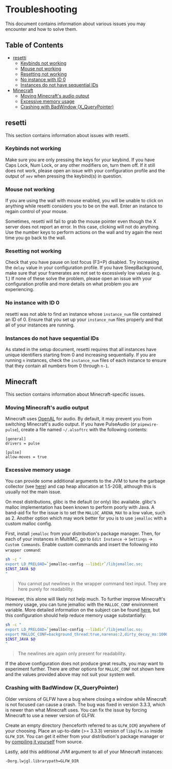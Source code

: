 # Troubleshooting

This document contains information about various issues you may encounter and
how to solve them.

## Table of Contents

- [resetti](#resetti)
  - [Keybinds not working](#keybinds-not-working)
  - [Mouse not working](#mouse-not-working)
  - [Resetting not working](#resetting-not-working)
  - [No instance with ID 0](#no-instance-with-id-0)
  - [Instances do not have sequential IDs](#instances-do-not-have-sequential-ids)
- [Minecraft](#minecraft)
  - [Moving Minecraft's audio output](#moving-minecrafts-audio-output)
  - [Excessive memory usage](#excessive-memory-usage)
  - [Crashing with BadWindow (X_QueryPointer)](#crashing-with-badwindow-x_querypointer)

## resetti

This section contains information about issues with resetti.

### Keybinds not working

Make sure you are only pressing the keys for your keybind. If you have Caps
Lock, Num Lock, or any other modifiers on, turn them off. If it still does not
work, please open an issue with your configuration profile and the output of
`xev` when pressing the keybind(s) in question.

### Mouse not working

If you are using the wall with mouse enabled, you will be unable to click on
anything while resetti considers you to be on the wall. Enter an instance to
regain control of your mouse.

Sometimes, resetti will fail to grab the mouse pointer even though the X server
does not report an error. In this case, clicking will not do anything. Use the
number keys to perform actions on the wall and try again the next time you go
back to the wall.

### Resetting not working

Check that you have pause on lost focus (F3+P) disabled. Try increasing the
`delay` value in your configuration profile. If you have SleepBackground, make
sure that your framerates are not set to excessively low values (e.g. 1.) If
none of these solve the problem, please open an issue with your configuration
profile and more details on what problem you are experiencing.

### No instance with ID 0

resetti was not able to find an instance whose `instance_num` file contained an
ID of 0. Ensure that you set up your `instance_num` files properly and that all
of your instances are running.

### Instances do not have sequential IDs

As stated in the setup document, resetti requires that all instances have unique
identifiers starting from 0 and increasing sequentially. If you are running `n`
instances, check the `instance_num` files of each instance to ensure that they
contain all numbers from 0 through `n-1`.

## Minecraft

This section contains information about Minecraft-specific issues.

### Moving Minecraft's audio output

Minecraft uses [OpenAL](https://www.openal.org/) for audio. By default, it may
prevent you from switching Minecraft's audio output. If you have PulseAudio
(or `pipewire-pulse`), create a file named `~/.alsoftrc` with the following
contents:

```
[general]
drivers = pulse

[pulse]
allow-moves = true
```

### Excessive memory usage

You can provide some additional arguments to the JVM to tune the garbage
collector (see [here](https://www.reddit.com/r/feedthebeast/comments/921woe/comment/e32ndog))
and cap heap allocation at 1.5-2GB, although this is usually not the main issue.

On most distributions, glibc is the default (or only) libc available. glibc's
malloc implementation has been known to perform poorly with Java. A band-aid
fix for the issue is to set the `MALLOC_ARENA_MAX` to a low value, such as 2.
Another option which may work better for you is to use `jemalloc` with a custom
malloc config.

First, install `jemalloc` from your distribution's package manager. Then, for
each of your instances in MultiMC, go to `Edit Instance` -> `Settings` ->
`Custom Commands`. Enable custom commands and insert the following into
`wrapper command`:

```sh
sh -c "
export LD_PRELOAD=`jemalloc-config --libdir`/libjemalloc.so;
$INST_JAVA $@
"
```

> You cannot put newlines in the wrapper command text input. They are here
> purely for readability.

However, this alone will likely not help much. To further improve Minecraft's
memory usage, you can tune jemalloc with the `MALLOC_CONF` environment variable.
More detailed information on the subject can be found [here](https://github.com/jemalloc/jemalloc/blob/dev/TUNING.md),
but this configuration should help reduce memory usage substantially:

```sh
sh -c "
export LD_PRELOAD=`jemalloc-config --libdir`/libjemalloc.so;
export MALLOC_CONF=background_thread:true,narenas:2,dirty_decay_ms:10000,muzzy_decay_ms:10000;
$INST_JAVA $@
"
```

> The newlines are again only present for readability.

If the above configuration does not produce great results, you may want to
experiment further. There are other options for `MALLOC_CONF` not shown here
and the values provided above may not suit your system well.

### Crashing with BadWindow (X_QueryPointer)

Older versions of GLFW have a bug where closing a window while Minecraft is
not focused can cause a crash. The bug was fixed in version 3.3.3, which is
newer than what Minecraft uses. You can fix the issue by forcing Minecraft to
use a newer version of GLFW.

Create an empty directory (henceforth referred to as `GLFW_DIR`) anywhere of
your choosing. Place an up-to-date (>= 3.3.3) version of `libglfw.so` inside
`GLFW_DIR`. You can get it either from your distribution's package manager or
by [compiling it yourself](https://https://www.glfw.org/docs/latest/compile.html)
from source.

Lastly, add this additional JVM argument to all of your Minecraft instances:

```
-Dorg.lwjgl.librarypath=GLFW_DIR
```
